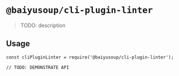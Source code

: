 # `@baiyusoup/cli-plugin-linter`

> TODO: description

## Usage

```
const cliPluginLinter = require('@baiyusoup/cli-plugin-linter');

// TODO: DEMONSTRATE API
```
